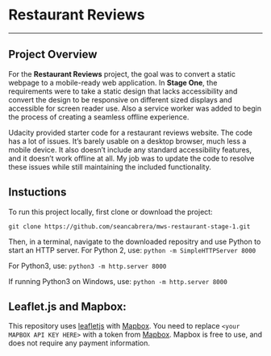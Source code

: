 # Restaurant Reviews
---

## Project Overview

For the **Restaurant Reviews** project, the goal was to convert a static webpage to a mobile-ready web application. In **Stage One**, the requirements were to take a static design that lacks accessibility and convert the design to be responsive on different sized displays and accessible for screen reader use. Also a service worker was added to begin the process of creating a seamless offline experience.

Udacity provided starter code for a restaurant reviews website. The code has a lot of issues. It’s barely usable on a desktop browser, much less a mobile device. It also doesn’t include any standard accessibility features, and it doesn’t work offline at all. My job was to update the code to resolve these issues while still maintaining the included functionality.

## Instuctions

To run this project locally, first clone or download the project:

`git clone https://github.com/seancabrera/mws-restaurant-stage-1.git`

Then, in a terminal, navigate to the downloaded repositry and use Python to start an HTTP server.
For Python 2, use: 
`python -m SimpleHTTPServer 8000`

For Python3, use: 
`python3 -m http.server 8000`

If running Python3 on Windows, use: 
`python -m http.server 8000`

## Leaflet.js and Mapbox:

This repository uses [leafletjs](https://leafletjs.com/) with [Mapbox](https://www.mapbox.com/). You need to replace `<your MAPBOX API KEY HERE>` with a token from [Mapbox](https://www.mapbox.com/). Mapbox is free to use, and does not require any payment information.
